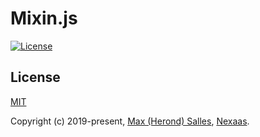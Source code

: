 # Mixin.js

[<img alt="License" src="https://img.shields.io/github/license/myfreecomm/nexaas-mixins">](https://github.com/myfreecomm/nexaas-mixins/blob/master/LICENSE)

## License

[MIT](https://github.com/myfreecomm/nexaas-mixins/blob/master/LICENSE)

Copyright (c) 2019-present, [Max (Herond) Salles](https://github.com/maxsalles), [Nexaas](https://nexaas.com/).

